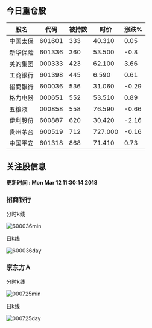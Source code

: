 
## 今日重仓股 

|股名|代码|被持数|时价|涨跌%|
|---|---|---|---|---|
|中国太保|601601|333|40.310|0.05|
|新华保险|601336|360|53.500|-0.8|
|美的集团|000333|423|62.100|3.66|
|工商银行|601398|445|6.590|0.61|
|招商银行|600036|536|31.060|-0.29|
|格力电器|000651|552|53.510|0.89|
|五粮液|000858|558|76.590|-0.66|
|伊利股份|600887|620|30.420|-2.16|
|贵州茅台|600519|712|727.000|-0.16|
|中国平安|601318|868|71.410|0.73|

## 关注股信息
**更新时间 : Mon Mar 12 11:30:14 2018**
### 招商银行 
分时k线

![600036min](http://image.sinajs.cn/newchart/min/n/sh600036.gif)

日k线

![600036day](http://image.sinajs.cn/newchart/daily/n/sh600036.gif)

### 京东方Ａ 
分时k线

![000725min](http://image.sinajs.cn/newchart/min/n/sz000725.gif)

日k线

![000725day](http://image.sinajs.cn/newchart/daily/n/sz000725.gif)
